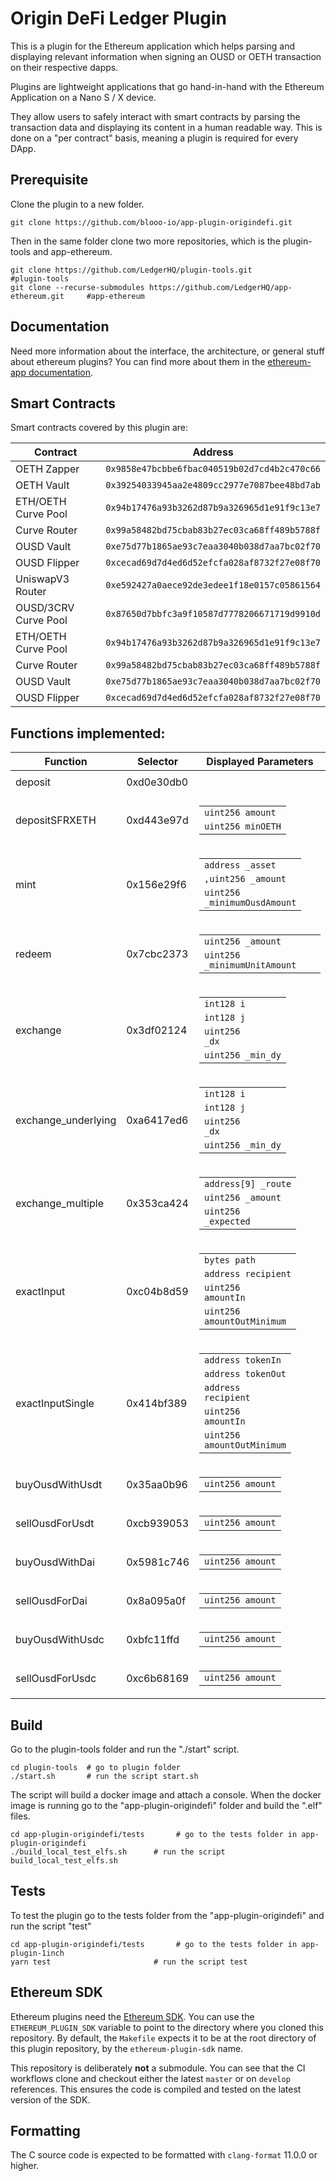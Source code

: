 # Origin DeFi Ledger Plugin

This is a plugin for the Ethereum application which helps parsing and displaying relevant information when signing an OUSD or OETH transaction on their respective dapps.

Plugins are lightweight applications that go hand-in-hand with the Ethereum
Application on a Nano S / X device.

They allow users to safely interact with smart contracts by parsing the
transaction data and displaying its content in a human readable way. This is
done on a "per contract" basis, meaning a plugin is required for every DApp.

## Prerequisite

Clone the plugin to a new folder.

```shell
git clone https://github.com/blooo-io/app-plugin-origindefi.git
```

Then in the same folder clone two more repositories, which is the plugin-tools and app-ethereum.

```shell
git clone https://github.com/LedgerHQ/plugin-tools.git                          #plugin-tools
git clone --recurse-submodules https://github.com/LedgerHQ/app-ethereum.git     #app-ethereum
```
## Documentation

Need more information about the interface, the architecture, or general stuff about ethereum plugins? You can find more about them in the [ethereum-app documentation](https://github.com/LedgerHQ/app-ethereum/blob/master/doc/ethapp_plugins.asc).

## Smart Contracts

Smart contracts covered by this plugin are:

| Contract | Address |
| ---       | --- |
| OETH Zapper  | `0x9858e47bcbbe6fbac040519b02d7cd4b2c470c66`|
| OETH Vault  | `0x39254033945aa2e4809cc2977e7087bee48bd7ab`|
| ETH/OETH Curve Pool  | `0x94b17476a93b3262d87b9a326965d1e91f9c13e7`|
| Curve Router   | `0x99a58482bd75cbab83b27ec03ca68ff489b5788f`|
| OUSD Vault   | `0xe75d77b1865ae93c7eaa3040b038d7aa7bc02f70`|
| OUSD Flipper   | `0xcecad69d7d4ed6d52efcfa028af8732f27e08f70`|
| UniswapV3 Router  | `0xe592427a0aece92de3edee1f18e0157c05861564`|
| OUSD/3CRV Curve Pool  | `0x87650d7bbfc3a9f10587d7778206671719d9910d`|
| ETH/OETH Curve Pool  | `0x94b17476a93b3262d87b9a326965d1e91f9c13e7`|
| Curve Router   | `0x99a58482bd75cbab83b27ec03ca68ff489b5788f`|
| OUSD Vault   | `0xe75d77b1865ae93c7eaa3040b038d7aa7bc02f70`|
| OUSD Flipper   | `0xcecad69d7d4ed6d52efcfa028af8732f27e08f70`|


## Functions implemented:


|    Function   | Selector  | Displayed Parameters |
| ---           | ---       | --- |
|deposit | 0xd0e30db0| <table>  <tbody> </tbody> </table> |
|depositSFRXETH | 0xd443e97d| <table>  <tbody>  <tr> <td><code>uint256 amount</code></td></tr> <tr><td><code>uint256 minOETH</code></td></tr> </tbody> </table> |
|mint  | 0x156e29f6| <table>  <tbody>  <tr><td><code>address _asset</code></td></tr> <tr><td><code>,uint256 _amount</code></td></tr> <tr><td><code>uint256 _minimumOusdAmount</code></td></tr> </tbody> </table>|
|redeem | 0x7cbc2373| <table>  <tbody>  <tr><td><code>uint256 _amount</code></td></tr> <tr><td><code>uint256 _minimumUnitAmount</code></td></tr> </tbody> </table>|
|exchange  | 0x3df02124| <table>  <tbody>  <tr><td><code>int128 i</code></td></tr> <tr><td><code>int128 j</code></td></tr> <tr><td><code>uint256 _dx</code></td></tr> <tr><td><code>uint256 _min_dy</code></td></tr> </tbody> </table>|
|exchange_underlying  | 0xa6417ed6| <table>  <tbody>  <tr><td><code>int128 i</code></td></tr> <tr><td><code>int128 j</code></td></tr> <tr><td><code>uint256 _dx</code></td></tr> <tr><td><code>uint256 _min_dy</code></td></tr> </tbody> </table>|
|exchange_multiple | 0x353ca424| <table>  <tbody> <tr><td><code>address[9] _route</code></td></tr> <tr><td><code>uint256 _amount</code></td></tr> <tr><td><code>uint256 _expected</code></td></tr> </tbody> </table>|
|exactInput  | 0xc04b8d59| <table>  <tbody>  <tr><td><code>bytes path</code></td></tr> <tr><td><code>address recipient</code></td></tr> <tr><td><code>uint256 amountIn</code></td></tr> <tr><td><code>uint256 amountOutMinimum</code></td></tr> </tbody> </table> |
|exactInputSingle  | 0x414bf389| <table>  <tbody>  <tr><td><code>address tokenIn</code></td></tr> <tr><td><code>address tokenOut</code></td></tr> <tr><td><code>address recipient</code></td></tr> <tr><td><code>uint256 amountIn</code></td></tr> <tr><td><code>uint256 amountOutMinimum</code></td></tr> </tbody> </table>|
|buyOusdWithUsdt  | 0x35aa0b96| <table>  <tbody> <tr><td><code>uint256 amount</code></td></tr> </tbody> </table>|
|sellOusdForUsdt  | 0xcb939053| <table>  <tbody> <tr><td><code>uint256 amount</code></td></tr> </tbody> </table>|
|buyOusdWithDai  | 0x5981c746| <table>  <tbody> <tr><td><code>uint256 amount</code></td></tr> </tbody> </table>|
|sellOusdForDai  | 0x8a095a0f| <table>  <tbody>  <tr><td><code>uint256 amount</code></td></tr> </tbody> </table> |
|buyOusdWithUsdc  | 0xbfc11ffd| <table>  <tbody>  <tr><td><code>uint256 amount</code></td></tr> </tbody> </table> |
|sellOusdForUsdc  | 0xc6b68169| <table>  <tbody>  <tr><td><code>uint256 amount</code></td></tr> </tbody> </table> |


## Build

Go to the plugin-tools folder and run the "./start" script.
```shell
cd plugin-tools  # go to plugin folder
./start.sh       # run the script start.sh
```
The script will build a docker image and attach a console.
When the docker image is running go to the "app-plugin-origindefi" folder and build the ".elf" files.
```shell
cd app-plugin-origindefi/tests       # go to the tests folder in app-plugin-origindefi
./build_local_test_elfs.sh      # run the script build_local_test_elfs.sh
```

## Tests

To test the plugin go to the tests folder from the "app-plugin-origindefi" and run the script "test"
```shell
cd app-plugin-origindefi/tests       # go to the tests folder in app-plugin-1inch
yarn test                       # run the script test
```

## Ethereum SDK

Ethereum plugins need the [Ethereum SDK](https://github.com/LedgerHQ/ethereum-plugin-sdk).
You can use the `ETHEREUM_PLUGIN_SDK` variable to point to the directory where you cloned
this repository. By default, the `Makefile` expects it to be at the root directory of this
plugin repository, by the `ethereum-plugin-sdk` name.

This repository is deliberately **not** a submodule. You can see that the CI workflows
clone and checkout either the latest `master` or on `develop` references. This ensures
the code is compiled and tested on the latest version of the SDK.

## Formatting

The C source code is expected to be formatted with `clang-format` 11.0.0 or higher.
